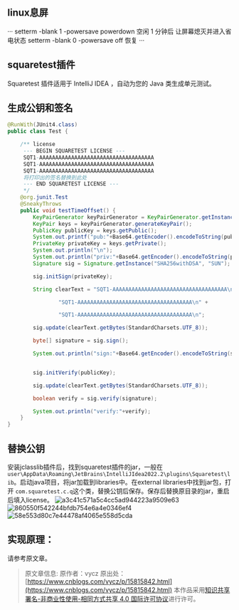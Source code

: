 ## linux息屏
···
setterm -blank 1 -powersave powerdown 空闲 1 分钟后 让屏幕熄灭并进入省电状态
setterm -blank 0 -powersave off 恢复
···
## squaretest插件
 Squaretest 插件适用于 IntelliJ IDEA ，自动为您的 Java 类生成单元测试。

## 生成公钥和签名
```java
@RunWith(JUnit4.class)
public class Test {

	/** license
     --- BEGIN SQUARETEST LICENSE ---
     SQT1-AAAAAAAAAAAAAAAAAAAAAAAAAAAAAAAAAAAA
     SQT1-AAAAAAAAAAAAAAAAAAAAAAAAAAAAAAAAAAAA
     SQT1-AAAAAAAAAAAAAAAAAAAAAAAAAAAAAAAAAAAA
     将打印出的签名替换到此处
     --- END SQUARETEST LICENSE ---
     */
    @org.junit.Test
    @SneakyThrows
    public void testTimeOffset() {
        KeyPairGenerator keyPairGenerator = KeyPairGenerator.getInstance("DSA");
        KeyPair keys = keyPairGenerator.generateKeyPair();
        PublicKey publicKey = keys.getPublic();
        System.out.printf("pub:"+Base64.getEncoder().encodeToString(publicKey.getEncoded()));
        PrivateKey privateKey = keys.getPrivate();
        System.out.println("\n");
        System.out.println("priv:"+Base64.getEncoder().encodeToString(privateKey.getEncoded()));
        Signature sig = Signature.getInstance("SHA256withDSA", "SUN");

        sig.initSign(privateKey);

        String clearText = "SQT1-AAAAAAAAAAAAAAAAAAAAAAAAAAAAAAAAAAAA\n" +

                "SQT1-AAAAAAAAAAAAAAAAAAAAAAAAAAAAAAAAAAAA\n" +

                "SQT1-AAAAAAAAAAAAAAAAAAAAAAAAAAAAAAAAAAAA\n";

        sig.update(clearText.getBytes(StandardCharsets.UTF_8));

        byte[] signature = sig.sign();

        System.out.println("sign:"+Base64.getEncoder().encodeToString(signature));


        sig.initVerify(publicKey);

        sig.update(clearText.getBytes(StandardCharsets.UTF_8));

        boolean verify = sig.verify(signature);

        System.out.println("verify:"+verify);
    }
}

```


## 替换公钥
安装jclasslib插件后，找到squaretest插件的jar，一般在`user\AppData\Roaming\JetBrains\IntelliJIdea2022.2\plugins\Squaretest\lib`。启动java项目，将jar加载到libraries中。在external libraries中找到jar包，打开 `com.squaretest.c.q`这个类，替换公钥后保存。保存后替换原目录的jar，重启后填入license。
![a3c41c571a5c4cc5ad944223a9509e63](https://github.com/PICKNICK1/some-guide/assets/33755177/7687931d-feb0-4159-b047-d9a91eacfad0)
![860550f542244bfdb754e6a4e0346ef4](https://github.com/PICKNICK1/some-guide/assets/33755177/c04c01df-1808-4eda-aed5-277702170a8f)
![58e553d80c7e44478af4065e558d5cda](https://github.com/PICKNICK1/some-guide/assets/33755177/8a2761f9-ef2b-45c3-99b6-f14d8055820f)


## 实现原理：
请参考原文章。

>原文章信息: 
原作者：vycz
原出处：[https://www.cnblogs.com/vycz/p/15815842.html](https://www.cnblogs.com/vycz/p/15815842.html)
本作品采用<a rel="license" href="http://creativecommons.org/licenses/by-nc-sa/4.0/">知识共享署名-非商业性使用-相同方式共享 4.0 国际许可协议</a>进行许可。
